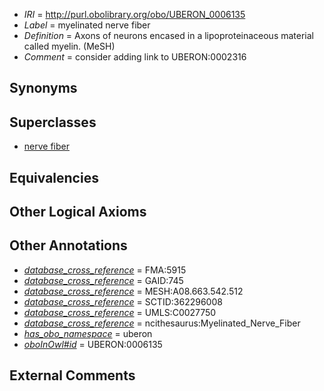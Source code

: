  * *IRI* = http://purl.obolibrary.org/obo/UBERON_0006135
 * *Label* = myelinated nerve fiber
 * *Definition* = Axons of neurons encased in a lipoproteinaceous material called myelin. (MeSH)
 * *Comment* = consider adding link to UBERON:0002316

## Synonyms


## Superclasses

 * [nerve fiber](../../UBERON/34/UBERON_0006134.md)

## Equivalencies


## Other Logical Axioms


## Other Annotations

 * *[database_cross_reference](../../ef/oboInOwl#hasDbXref.md)* = FMA:5915
 * *[database_cross_reference](../../ef/oboInOwl#hasDbXref.md)* = GAID:745
 * *[database_cross_reference](../../ef/oboInOwl#hasDbXref.md)* = MESH:A08.663.542.512
 * *[database_cross_reference](../../ef/oboInOwl#hasDbXref.md)* = SCTID:362296008
 * *[database_cross_reference](../../ef/oboInOwl#hasDbXref.md)* = UMLS:C0027750
 * *[database_cross_reference](../../ef/oboInOwl#hasDbXref.md)* = ncithesaurus:Myelinated_Nerve_Fiber
 * *[has_obo_namespace](../../ce/oboInOwl#hasOBONamespace.md)* = uberon
 * *[oboInOwl#id](../../id/oboInOwl#id.md)* = UBERON:0006135

## External Comments

